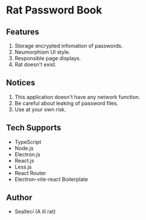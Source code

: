 # Rat Password Book

## Features

1. Storage encrypted infomation of passwords.
2. Neumorphism UI style.
3. Responsible page displays.
4. Rat doesn't exist.

## Notices

1. This application doesn't have any network function.
2. Be careful about leaking of password files.
3. Use at your own risk.

## Tech Supports

- TypeScript
- Node.js
- Electron.js
- React.js
- Less.js
- React Router
- Electron-vite-react Boilerplate

## Author

- Sealleci (A lil rat)
